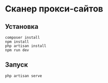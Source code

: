
# Сканер прокси-сайтов

## Установка

```
composer install
npm install
php artisan install
npm run dev
```

## Запуск

```
php artisan serve
```